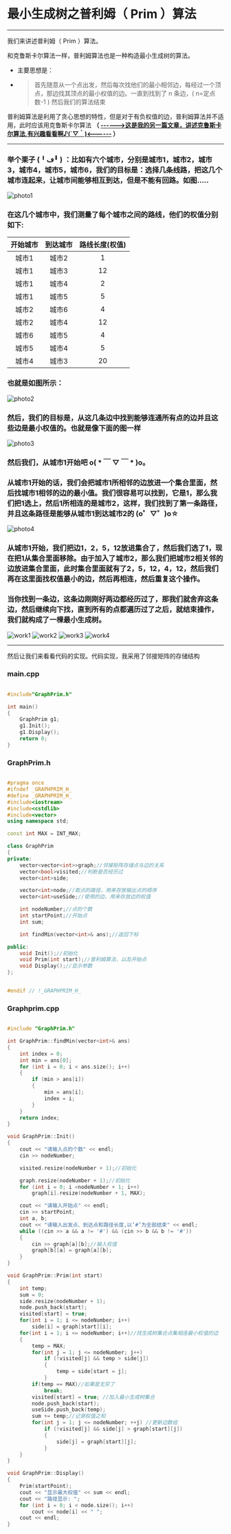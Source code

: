 
# 最小生成树之普利姆（ Prim ）算法

---

我们来讲述普利姆（ Prim ）算法。

和克鲁斯卡尔算法一样，普利姆算法也是一种构造最小生成树的算法。

- 主要思想是：
- > 首先随意从一个点出发，然后每次找他们的最小相邻边，每经过一个顶点，那边找其顶点的最小权值的边。一直到找到了 n 条边，( n=定点数-1 ) 然后我们的算法结束

普利姆算法是利用了贪心思想的特性，但是对于有负权值的边，普利姆算法并不适用，此时应该用克鲁斯卡尔算法 **（ [------>这是我的另一篇文章，讲述克鲁斯卡尔算法,有兴趣看看啊♪(´▽｀)<------]() ）** 

---

### 举个栗子 **(╹ڡ╹ )** ：比如有六个城市，分别是城市1，城市2，城市3，城市4，城市5，城市6，我们的目标是：**选择几条线路，把这几个城市连起来，让城市间能够相互到达，但是不能有回路**。如图.....
![photo1](./Prime算法/photo1.png)

### 在这几个城市中，我们测量了每个城市之间的路线，他们的权值分别如下:

|开始城市|到达城市|路线长度(权值)|
|:-:|:-:|:-:|
|城市1|城市2|1|
|城市1|城市3|12|
|城市1|城市4|2|
|城市1|城市5|5|
|城市2|城市6|4|
|城市2|城市4|12|
|城市6|城市5|4|
|城市5|城市4|5|
|城市4|城市3|20|

### 也就是如图所示：
![photo2](./Prime算法/photo2.png)

### 然后，我们的目标是，从这几条边中找到能够连通所有点的边并且这些边是最小权值的。也就是像下面的图一样
![photo3](./Prime算法/photo3.png)

### 然后我们，从城市1开始吧 o( * ￣ ▽ ￣ * )o。

### 从城市1开始的话，我们会把城市1所相邻的边放进一个集合里面，然后找城市1相邻的边的最小值。我们很容易可以找到，它是1，那么我们把1选上，然后1所相连的是城市2，这样，我们找到了第一条路径，并且这条路径是能够从城市1到达城市2的 (o゜▽゜)o☆
![photo4](./Prime算法/photo4.png)

### 从城市1开始，我们把边1，2，5，12放进集合了，然后我们选了1，现在把1从集合里面移除。由于加入了城市2，那么我们把城市2相关邻的边放进集合里面，此时集合里面就有了2，5，12，4，12，然后我们再在这里面找权值最小的边，然后再相连，然后重复这个操作。

### 当你找到一条边，这条边刚刚好两边都经历过了，那我们就舍弃这条边，然后继续向下找，直到所有的点都遍历过了之后，就结束操作，我们就构成了一棵最小生成树。
![work1](./Prime算法/work1.png)
![work2](./Prime算法/work2.png)
![work3](./Prime算法/work3.png)
![work4](./Prime算法/work4.png) 

---

然后让我们来看看代码的实现。代码实现，我采用了邻接矩阵的存储结构

### main.cpp

```c++

#include"GraphPrim.h"

int main()
{
	GraphPrim g1;
	g1.Init();
	g1.Display();
	return 0;
}

```

### GraphPrim.h

```c++

#pragma once
#ifndef _GRAPHPRIM_H_
#define _GRAPHPRIM_H_
#include<iostream>
#include<cstdlib>
#include<vector>
using namespace std;

const int MAX = INT_MAX;

class GraphPrim
{
private:
	vector<vector<int>>graph;//邻接矩阵存储点与边的关系
	vector<bool>visited;//判断是否经历过
	vector<int>side;

	vector<int>node;//取点的路径，用来存放输出点的顺序
	vector<int>useSide;//使用的边，用来存放边的权值

	int nodeNumber;//点的个数
	int startPoint;//开始点
	int sum;

	int findMin(vector<int>& ans);//返回下标

public:
	void Init();//初始化
	void Prim(int start);//普利姆算法，以及开始点
	void Display();//显示参数
};


#endif // !_GRAPHPRIM_H_


```

### Graphprim.cpp

```c++

#include "GraphPrim.h"

int GraphPrim::findMin(vector<int>& ans)
{
	int index = 0;
	int min = ans[0];
	for (int i = 0; i < ans.size(); i++)
	{
		if (min > ans[i])
		{
			min = ans[i];
			index = i;
		}
	}
	return index;
}

void GraphPrim::Init()
{
	cout << "请输入点的个数" << endl;
	cin >> nodeNumber;

	visited.resize(nodeNumber + 1);//初始化

	graph.resize(nodeNumber + 1);//初始化
	for (int i = 0; i <nodeNumber + 1; i++)
		graph[i].resize(nodeNumber + 1, MAX);

	cout << "请输入开始点" << endl;
	cin >> startPoint;
	int a, b;
	cout << "请输入出发点、到达点和路径长度,以‘#’为全部结束" << endl;
	while ((cin >> a && a != '#') && (cin >> b && b != '#'))
	{
		cin >> graph[a][b];//输入权值
		graph[b][a] = graph[a][b];
	}
}

void GraphPrim::Prim(int start)
{
	int temp;
	sum = 0;		
	side.resize(nodeNumber + 1);
	node.push_back(start);
	visited[start] = true;
	for(int i = 1; i <= nodeNumber; i++)
		side[i] = graph[start][i];	
	for(int i = 1; i <= nodeNumber; i++)//找生成树集合点集相连最小权值的边	
	{
		temp = MAX;
		for(int j = 1; j <= nodeNumber; j++)
			if (!visited[j] && temp > side[j])
			{
				temp = side[start = j];
			}
		if(temp == MAX)//如果是无穷了
			break;	
		visited[start] = true; //加入最小生成树集合
		node.push_back(start);
		useSide.push_back(temp);
		sum += temp;//记录权值之和		
		for(int j = 1; j <= nodeNumber; ++j) //更新边数组	
			if (!visited[j] && side[j] > graph[start][j])
			{
				side[j] = graph[start][j];
			}
	}
}

void GraphPrim::Display()
{
	Prim(startPoint);
	cout << "显示最大权值" << sum << endl;
	cout << "路径显示: ";
	for (int i = 0; i < node.size(); i++)
		cout << node[i] << " ";
	cout << endl;
}


```
